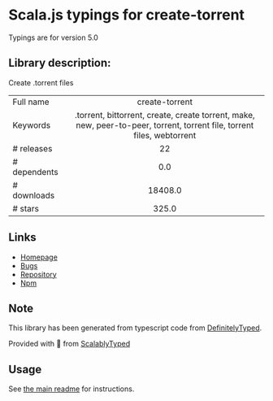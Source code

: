 
# Scala.js typings for create-torrent

Typings are for version 5.0

## Library description:
Create .torrent files

|                    |                 |
| ------------------ | :-------------: |
| Full name          | create-torrent |
| Keywords           | .torrent, bittorrent, create, create torrent, make, new, peer-to-peer, torrent, torrent file, torrent files, webtorrent |
| # releases         | 22 |
| # dependents       | 0.0 |
| # downloads        | 18408.0 |
| # stars            | 325.0 |

## Links
- [Homepage](https://github.com/webtorrent/create-torrent#readme)
- [Bugs](https://github.com/webtorrent/create-torrent/issues)
- [Repository](https://github.com/webtorrent/create-torrent)
- [Npm](https://www.npmjs.com/package/create-torrent)
    


## Note
This library has been generated from typescript code from [DefinitelyTyped](https://definitelytyped.org).

Provided with :purple_heart: from [ScalablyTyped](https://github.com/oyvindberg/ScalablyTyped)

## Usage
See [the main readme](../../readme.md) for instructions.


